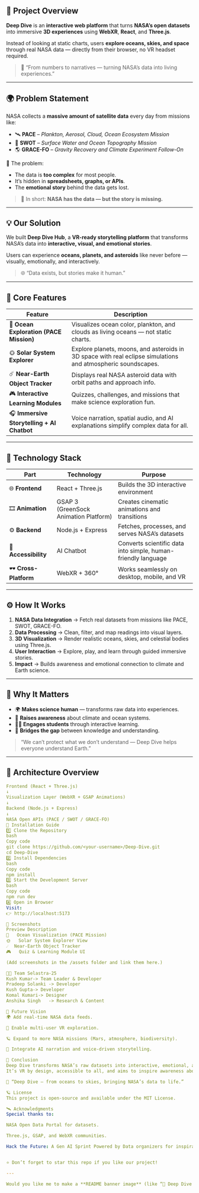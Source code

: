 ## 🚀 Project Overview

**Deep Dive** is an **interactive web platform** that turns **NASA’s open datasets** into immersive **3D experiences** using **WebXR**, **React**, and **Three.js**.

Instead of looking at static charts, users **explore oceans, skies, and space** through real NASA data — directly from their browser, no VR headset required.

> 🎯 “From numbers to narratives — turning NASA’s data into living experiences.”

---

## 🌍 Problem Statement

NASA collects a **massive amount of satellite data** every day from missions like:

- 🛰 **PACE** – *Plankton, Aerosol, Cloud, Ocean Ecosystem Mission*  
- 🌊 **SWOT** – *Surface Water and Ocean Topography Mission*  
- 🌎 **GRACE-FO** – *Gravity Recovery and Climate Experiment Follow-On*

🔹 The problem:  
- The data is **too complex** for most people.  
- It’s hidden in **spreadsheets, graphs, or APIs**.  
- The **emotional story** behind the data gets lost.

> 🧩 In short: **NASA has the data — but the story is missing.**

---

## 💡 Our Solution

We built **Deep Dive Hub**, a **VR-ready storytelling platform** that transforms NASA’s data into **interactive, visual, and emotional stories**.

Users can experience **oceans, planets, and asteroids** like never before — visually, emotionally, and interactively.

> 🌐 “Data exists, but stories make it human.”

---

## 🌊 Core Features

| Feature | Description |
|----------|--------------|
| 🌊 **Ocean Exploration (PACE Mission)** | Visualizes ocean color, plankton, and clouds as living oceans — not static charts. |
| 🌞 **Solar System Explorer** | Explore planets, moons, and asteroids in 3D space with real eclipse simulations and atmospheric soundscapes. |
| ☄️ **Near-Earth Object Tracker** | Displays real NASA asteroid data with orbit paths and approach info. |
| 🎮 **Interactive Learning Modules** | Quizzes, challenges, and missions that make science exploration fun. |
| 🎧 **Immersive Storytelling + AI Chatbot** | Voice narration, spatial audio, and AI explanations simplify complex data for all. |

---

## 🧠 Technology Stack

| Part | Technology | Purpose |
|------|-------------|----------|
| 🌐 **Frontend** | React + Three.js | Builds the 3D interactive environment |
| 🎞 **Animation** | GSAP 3 (GreenSock Animation Platform) | Creates cinematic animations and transitions |
| ⚙️ **Backend** | Node.js + Express | Fetches, processes, and serves NASA’s datasets |
| 🧩 **Accessibility** | AI Chatbot | Converts scientific data into simple, human-friendly language |
| 🕶 **Cross-Platform** | WebXR + 360° | Works seamlessly on desktop, mobile, and VR |

---

## ⚙️ How It Works

1. **NASA Data Integration** → Fetch real datasets from missions like PACE, SWOT, GRACE-FO.  
2. **Data Processing** → Clean, filter, and map readings into visual layers.  
3. **3D Visualization** → Render realistic oceans, skies, and celestial bodies using Three.js.  
4. **User Interaction** → Explore, play, and learn through guided immersive stories.  
5. **Impact** → Builds awareness and emotional connection to climate and Earth science.

---

## 🎯 Why It Matters

- 🌍 **Makes science human** — transforms raw data into experiences.  
- 💙 **Raises awareness** about climate and ocean systems.  
- 👩‍🏫 **Engages students** through interactive learning.  
- 🧭 **Bridges the gap** between knowledge and understanding.

> “We can’t protect what we don’t understand — Deep Dive helps everyone understand Earth.”

---

## 🧩 Architecture Overview

```yaml
Frontend (React + Three.js)
↓
Visualization Layer (WebXR + GSAP Animations)
↓
Backend (Node.js + Express)
↓
NASA Open APIs (PACE / SWOT / GRACE-FO)
🧰 Installation Guide
1️⃣ Clone the Repository
bash
Copy code
git clone https://github.com/<your-username>/Deep-Dive.git
cd Deep-Dive
2️⃣ Install Dependencies
bash
Copy code
npm install
3️⃣ Start the Development Server
bash
Copy code
npm run dev
4️⃣ Open in Browser
Visit:
👉 http://localhost:5173

📸 Screenshots
Preview	Description
🌊	Ocean Visualization (PACE Mission)
🌞	Solar System Explorer View
☄️	Near-Earth Object Tracker
🎮	Quiz & Learning Module UI

(Add screenshots in the /assets folder and link them here.)

👨‍🚀 Team Selastra-25
Kush Kumar-> Team Leader & Developer
Pradeep Solanki	-> Developer
Kush Gupta-> Developer
Komal Kumari-> Designer
Anshika Singh	-> Research & Content

🧭 Future Vision
🌍 Add real-time NASA data feeds.

👥 Enable multi-user VR exploration.

🪐 Expand to more NASA missions (Mars, atmosphere, biodiversity).

💬 Integrate AI narration and voice-driven storytelling.

🏁 Conclusion
Deep Dive transforms NASA’s raw datasets into interactive, emotional, and educational 3D experiences.
It’s VR by design, accessible to all, and aims to inspire awareness about our planet.

🌊 “Deep Dive — from oceans to skies, bringing NASA’s data to life.”

🪐 License
This project is open-source and available under the MIT License.

🛰 Acknowledgments
Special thanks to:

NASA Open Data Portal for datasets.

Three.js, GSAP, and WebXR communities.

Hack the Future: A Gen AI Sprint Powered by Data organizers for inspiration.


⭐ Don’t forget to star this repo if you like our project!

---

Would you like me to make a **README banner image** (like “🌊 Deep Dive | NASA Data Storytelling Platform”) for the top of your GitHub page, with a **futuristic + cosmic gradient design** that matches your project branding?
